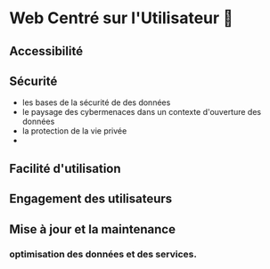 # Web Centré sur l'Utilisateur 👥 

## Accessibilité

## Sécurité
 - les bases de la sécurité de des données 
 - le paysage des cybermenaces dans un contexte d'ouverture des données
 - la protection de la vie privée
 - 

## Facilité d'utilisation

## Engagement des utilisateurs

## Mise à jour et la maintenance

### optimisation des données et des services.
